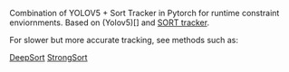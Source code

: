 Combination of YOLOV5 + Sort Tracker in Pytorch for runtime constraint enviornments. Based on (Yolov5)[] and [SORT tracker](https://github.com/abewley/sort). 

For slower but more accurate tracking, see methods such as: 

[DeepSort](https://github.com/nwojke/deep_sort) 
[StrongSort](https://github.com/dyhBUPT/StrongSORT)
